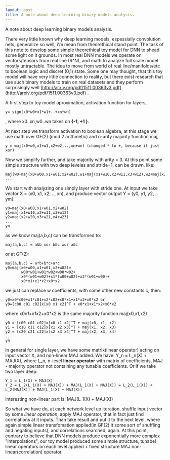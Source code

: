```yaml
---
layout: post
title: A note about deep learning binary models analysis.
---
```


A note about deep learning binary models analysis.

There very little known why deep learning models, espessially convolution nets, generalize so well, i'm mean from theorethical stand point. 
The task of this note to develop some simple theorethical toy model for DNN to shead some light on it grounds.
In most real DNN models we operate on vectors/tensors from real line (R^N), and math to analyze full scale model mostly untractable. 
The idea to move from world of real line/manifolds/etc to boolean logic and discret (0,1) state. Some one may thought, that this toy model will have very little connection to reality, but there exist research that use such binary models to train on real datasets and they perform 
surprisingly well [http://arxiv.org/pdf/1511.00363v3.pdf](http://arxiv.org/pdf/1511.00363v3.pdf) .

A first step to toy model aproximation, activation function for layers, 

	y= sign(x0*w0+x1*w1+..+xn*wn)

, where x0..xn,w0..wn takes on **{-1, +1 }**.

At next step we transform activation to boolean algebra, at this stage we use math over GF(2) (mod 2 arithmetic) and n-arity majority function maj, 

	y = maj(x0+w0,x1+w1,x2+w2,..,xn+wn) (changed * to +, because it just xor)

Now we simplify further, and take majority with arity = 3. At this point some simple structure with two deep leveles and stride=1, can be drawn, like:

	maj(w0+maj(x0+w00,x1+w01,x2+w02),w1+maj(x1+w10,x2+w11,x3+w12),w2+maj(x2+w20,x3+w21,x4+w23)), ...

We start with analyzing one simply layer with stride one. At input we take vector X = (x0, x1, x2, .., xn), and produce vector output Y = (y0, y1, y2, .. ym).

	y0=maj(x0+w00,x1+w01,x2+w02)
	y1=maj(x1+w10,x2+w11,x3+w12)
	y2=maj(x2+w20,x3+w21,x4+w23)
	...
	yn

as we know maj(a,b,c) can be transformed to:

	maj(a,b,c) = a&b xor b&c xor a&c

or at GF(2):

	maj(a,b,c) = a*b+b*c+a*c
	y0=maj(x0+w00,x1+w01,x2+w02)=
           w00*w01+w01*w02+w00*w02+
           x0*(w01+w02)+x1*(w00+w02)+x2*(w01+w00)+
           x0*x1+x1*x2+x0*x2

we just can replace w coefficients, with some other new constants c, then:

	y0=x0*c00+x1*c01+x2*c02+x0*x1+x1*x2+x0*x2 or
	y0=[c00 c01 c02]x[x0 x1 x2]^T + x0*x1+x1*x2+x0*x2

where x0*x1+x1*x2+x0*x2 is the same majority function maj(x0,x1,x2)

	y0 = [c00 c01 c02]x[x0 x1 x2]^T + maj(x0, x1, x2)
	y1 = [c10 c11 c12]x[x1 x2 x3]^T + maj(x1, x2, x3)
	y2 = [c20 c21 c22]x[x2 x3 x4]^T + maj(x2, x3, x4)
	..
	yn 

In general for single layer, we have some matrix(linear operator) acting on input vector X, and non-linear MAJ added.
We have:
	Y_n = L_n(X) + MAJ(X), where L_n, n-level **linear operator** with matrix of coefficients, MAJ - majority operator not containing any tunable coefficients.
Or if we take two layer deep:

	Y_1 = L_1(X) + MAJ(X)
	Y_2 = L_2(L_1(X) + MAJ(X)) + MAJ(L_1(X) + MAJ(X)) = L_2(L_1(X)) + L_2(MAJ(X)) + MAJ(L_1(X) + MAJ(X))

interesting non-linear part is:
	MAJ(L_1(X) + MAJ(X))

So what we have do, at each network level up iteration, shuffle input vector by some *linear operation*, apply MAJ operator, that in fact just find correlations at it inputs.
Than take result and put it to the next level, where again simple linear transfomation applied(in GF(2) it some sort of shuffling and negating inputs), and correlations searched, again.
At this point, contrary to believe that DNN models produce exponentially more complex "interpolations", our toy model produced some simple structure, tunabel linear operators on each level applied + fixed structure MAJ non-linear(correlation) operator.